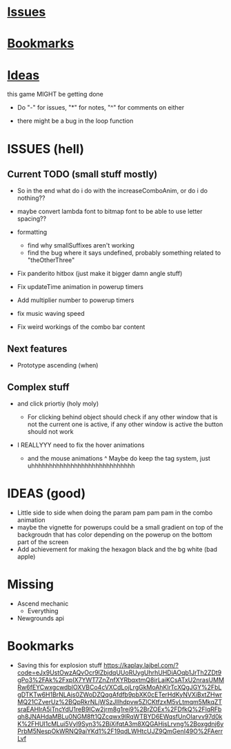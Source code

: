 # [Issues](#issues)
# [Bookmarks](#bookmarks)
# [Ideas](#ideas)

this game MIGHT be getting done

* Do "-" for issues, "*" for notes, "^" for comments on either

<!-- KAPLAY -->
- there might be a bug in the loop function

# ISSUES (hell)
## Current TODO (small stuff mostly)
- So in the end what do i do with the increaseComboAnim, or do i do nothing??

- maybe convert lambda font to bitmap font to be able to use letter spacing??

- formatting
	* find why smallSuffixes aren't working 
	* find the bug where it says undefined, probably something related to "theOtherThree"
- Fix panderito hitbox (just make it bigger damn angle stuff)

- Fix updateTime animation in powerup timers
- Add multiplier number to powerup timers

- fix music waving speed
- Fix weird workings of the combo bar content

## Next features
- Prototype ascending (when)

## Complex stuff
- and click priortiy (holy moly)
	* For clicking behind object should check if any other window that is not the current one is active, if any other window is active the button should not work

- I REALLYYY need to fix the hover animations
	* and the mouse animations
	^ Maybe do keep the tag system, just uhhhhhhhhhhhhhhhhhhhhhhhhhhhhh

# IDEAS (good)
- Little side to side when doing the param pam pam pam in the combo animation
- maybe the vignette for powerups could be a small gradient on top of the backgroudn that has color depending on the powerup on the bottom part of the screen
- Add achievement for making the hexagon black and the bg white (bad apple)

# Missing
- Ascend mechanic
	* Everything
- Newgrounds api

# Bookmarks
- Saving this for explosion stuff
https://kaplay.lajbel.com/?code=eJx9UstOwzAQvOcr9lZbjdqUUoRUygUhrhUHDiAOqb1JrTh2ZDt9gPo3%2FAk%2FxpIX7YWT7ZnZnfXYRbqxtmQ8irLaiKCsATxU2nrasUMMRw6fEYCwxgcwdblOXVBCo4cVXCdLojLrgGkMoAhKlrTcXQgJGY%2FbLgDTKTw6H1BrNLAjs0ZWoDZQqgAfdfb9pbXK0cETerHdKyNVXiBxtZHwrMQ21CZverUz%2BQpRkrNLjWSzJIlhdpvw5ZlCKtfzxM5vLtmqm5MkqZTsraEAHIrA5iTncYdU1reB9ICw2jrm8g1rei9%2BrZOEx%2FDfkQ%2FlqRFbqh8JNAHdaMBLu0NGM8ft1QZcqwx9lRqWTBYD6EWqsfUnOIarvv97d0kK%2FHUI1cMLui5Vyl9Syn3%2BjXifqtA3m8XQGAHjsLrvng%2Boxgdnj6yPrbM5NespOkWRNQ9aiYKd1%2F19qdLWHtcUJZ9QmGenI49O%2FAerrLvf

